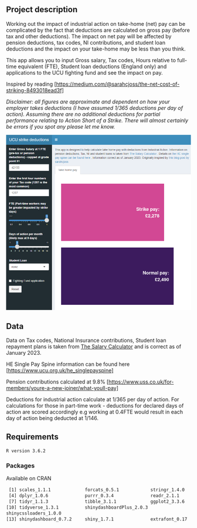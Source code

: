 
## Project description

Working out the impact of industrial action on take-home (net) pay can be complicated by the fact that deductions are calculated on gross pay (before tax and other deductions). The impact on net pay will be affected by pension deductions, tax codes, NI contributions, and student loan deductions and the impact on your take-home may be less than you think. 

This app allows you to input Gross salary, Tax codes, Hours relative to full-time equivalent (FTE), Student loan deductions (England only) and applications to the UCU fighting fund and see the impact on pay. 

Inspired by reading [https://medium.com/@sarahcjoss/the-net-cost-of-striking-8493018ead3f]

*Disclaimer: all figures are approximate and dependent on how your employer takes deductions (I have assumed 1/365 deductions per day of action). Assuming there are no additional deductions for partial performance relating to Action Short of a Strike. There will almost certainly be errors if you spot any please let me know.*


![](app_snapshot.png)

## Data

Data on Tax codes, National Insurance contributions, Student loan repayment plans is taken from [The Salary Calculator](https://www.thesalarycalculator.co.uk/salary.php) and is correct as of January 2023. 

HE Single Pay Spine information can be found here [https://www.ucu.org.uk/he_singlepayspine]

Pension contributions calculated at 9.8% [https://www.uss.co.uk/for-members/youre-a-new-joiner/what-youll-pay]

Deductions for industrial action calculate at 1/365 per day of action. For calculations for those in part-time work - deductions for declared days of action are scored accordingly e.g working at 0.4FTE would result in each day of action being deducted at 1/146. 


## Requirements

```
R version 3.6.2

```

### Packages

Available on CRAN

```
 [1] scales_1.1.1             forcats_0.5.1            stringr_1.4.0           
 [4] dplyr_1.0.6              purrr_0.3.4              readr_2.1.1             
 [7] tidyr_1.1.3              tibble_3.1.1             ggplot2_3.3.6           
[10] tidyverse_1.3.1          shinydashboardPlus_2.0.3 shinycssloaders_1.0.0   
[13] shinydashboard_0.7.2     shiny_1.7.1              extrafont_0.17  

```

